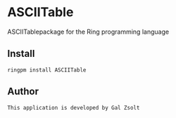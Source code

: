 # ASCIITable

ASCIITablepackage for the Ring programming language

## Install

	ringpm install ASCIITable

## Author

	This application is developed by Gal Zsolt
